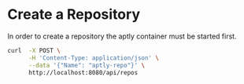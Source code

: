 # Create a Repository

In order to create a repository the aptly container must be started first.

```bash
curl  -X POST \
      -H 'Content-Type: application/json' \
      --data '{"Name": "aptly-repo"}' \
      http://localhost:8080/api/repos
```